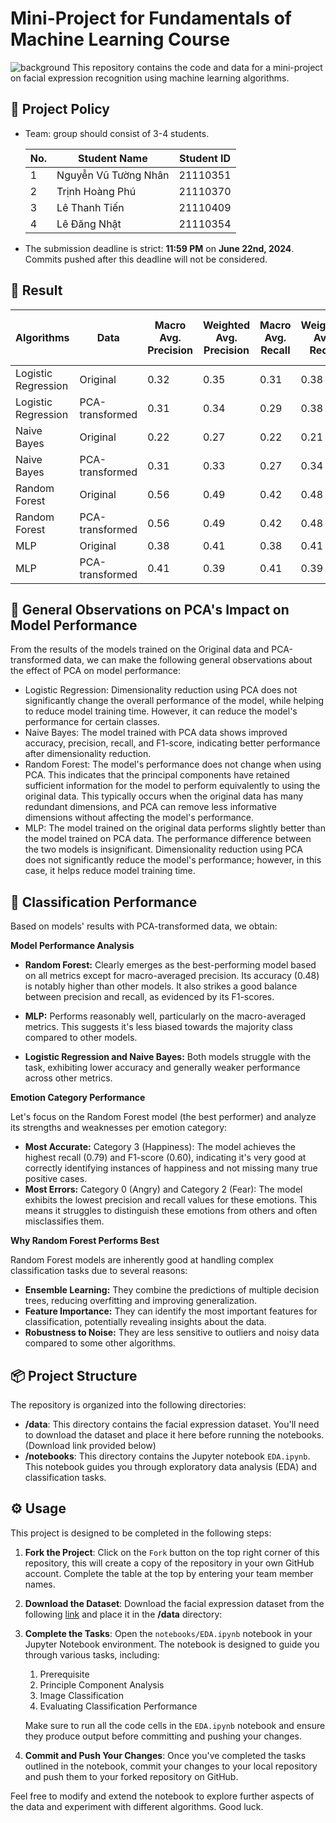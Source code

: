 # Mini-Project for Fundamentals of Machine Learning Course
![background](./materials/ai_wp.jpg)
This repository contains the code and data for a mini-project on facial expression recognition using machine learning algorithms.

## 📑 Project Policy
- Team: group should consist of 3-4 students.

    |No.| Student Name    | Student ID |
    | --------| -------- | ------- |
    |1|Nguyễn Vũ Tường Nhân|21110351|
    |2|Trịnh Hoàng Phú|21110370|
    |3|Lê Thanh Tiến|21110409|
    |4|Lê Đăng Nhật|21110354|

- The submission deadline is strict: **11:59 PM** on **June 22nd, 2024**. Commits pushed after this deadline will not be considered.

## 📝 Result
| Algorithms | Data | Macro Avg. Precision | Weighted Avg. Precision | Macro Avg. Recall | Weighted Avg. Recall | Macro Avg. F1-score | Weighted Avg. F1-score | Accuracy |
|---|---|---|---|---|---|---|---|---|
| Logistic Regression | Original | 0.32 | 0.35 | 0.31 | 0.38 | 0.30 | 0.36 | 0.38 |
| Logistic Regression | PCA-transformed | 0.31 | 0.34 | 0.29 | 0.38 | 0.28 | 0.34 | 0.38 |
| Naive Bayes | Original | 0.22 | 0.27 | 0.22 | 0.21 | 0.17 | 0.19 | 0.21 |
| Naive Bayes | PCA-transformed | 0.31 | 0.33 | 0.27 | 0.34 | 0.25 | 0.29 | 0.34 |
| Random Forest | Original | 0.56 | 0.49 | 0.42 | 0.48 | 0.44 | 0.46 | 0.48 |
| Random Forest | PCA-transformed | 0.56 | 0.49 | 0.42 | 0.48 | 0.44 | 0.46 | 0.48 |
| MLP | Original | 0.38 | 0.41 | 0.38 | 0.41 | 0.38 | 0.41 | 0.41 |
| MLP | PCA-transformed | 0.41 | 0.39 | 0.41 | 0.39 | 0.41 | 0.39 | 0.41 |

## 📑 General Observations on PCA's Impact on Model Performance

From the results of the models trained on the Original data and PCA-transformed data, we can make the following general observations about the effect of PCA on model performance:

- Logistic Regression: Dimensionality reduction using PCA does not significantly change the overall performance of the model, while helping to reduce model training time. However, it can reduce the model's performance for certain classes.
- Naive Bayes: The model trained with PCA data shows improved accuracy, precision, recall, and F1-score, indicating better performance after dimensionality reduction.
- Random Forest: The model's performance does not change when using PCA. This indicates that the principal components have retained sufficient information for the model to perform equivalently to using the original data. This typically occurs when the original data has many redundant dimensions, and PCA can remove less informative dimensions without affecting the model's performance.
- MLP: The model trained on the original data performs slightly better than the model trained on PCA data. The performance difference between the two models is insignificant. Dimensionality reduction using PCA does not significantly reduce the model's performance; however, in this case, it helps reduce model training time.

## 📝 Classification Performance

Based on models' results with PCA-transformed data, we obtain:

**Model Performance Analysis**

* **Random Forest:** Clearly emerges as the best-performing model based on all metrics except for macro-averaged precision. Its accuracy (0.48) is notably higher than other models. It also strikes a good balance between precision and recall, as evidenced by its F1-scores.

* **MLP:** Performs reasonably well, particularly on the macro-averaged metrics. This suggests it's less biased towards the majority class compared to other models.

* **Logistic Regression and Naive Bayes:** Both models struggle with the task, exhibiting lower accuracy and generally weaker performance across other metrics.

**Emotion Category Performance**

Let's focus on the Random Forest model (the best performer) and analyze its strengths and weaknesses per emotion category:

* **Most Accurate:**
Category 3 (Happiness): The model achieves the highest recall (0.79) and F1-score (0.60), indicating it's very good at correctly identifying instances of happiness and not missing many true positive cases.
* **Most Errors:**
Category 0 (Angry) and Category 2 (Fear): The model exhibits the lowest precision and recall values for these emotions. This means it struggles to distinguish these emotions from others and often misclassifies them.

**Why Random Forest Performs Best**

Random Forest models are inherently good at handling complex classification tasks due to several reasons:

* **Ensemble Learning:** They combine the predictions of multiple decision trees, reducing overfitting and improving generalization.
* **Feature Importance:** They can identify the most important features for classification, potentially revealing insights about the data.
* **Robustness to Noise:** They are less sensitive to outliers and noisy data compared to some other algorithms.

## 📦 Project Structure

The repository is organized into the following directories:

- **/data**: This directory contains the facial expression dataset. You'll need to download the dataset and place it here before running the notebooks. (Download link provided below)
- **/notebooks**: This directory contains the Jupyter notebook ```EDA.ipynb```. This notebook guides you through exploratory data analysis (EDA) and classification tasks.

## ⚙️ Usage

This project is designed to be completed in the following steps:

1. **Fork the Project**: Click on the ```Fork``` button on the top right corner of this repository, this will create a copy of the repository in your own GitHub account. Complete the table at the top by entering your team member names.

2. **Download the Dataset**: Download the facial expression dataset from the following [link](https://mega.nz/file/foM2wDaa#GPGyspdUB2WV-fATL-ZvYj3i4FqgbVKyct413gxg3rE) and place it in the **/data** directory:

3. **Complete the Tasks**: Open the ```notebooks/EDA.ipynb``` notebook in your Jupyter Notebook environment. The notebook is designed to guide you through various tasks, including:
    
    1. Prerequisite
    2. Principle Component Analysis
    3. Image Classification
    4. Evaluating Classification Performance 

    Make sure to run all the code cells in the ```EDA.ipynb``` notebook and ensure they produce output before committing and pushing your changes.

5. **Commit and Push Your Changes**: Once you've completed the tasks outlined in the notebook, commit your changes to your local repository and push them to your forked repository on GitHub.


Feel free to modify and extend the notebook to explore further aspects of the data and experiment with different algorithms. Good luck.
